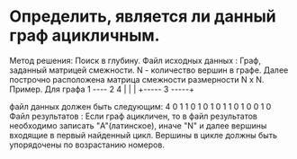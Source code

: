 # Определить, является ли данный граф ацикличным.

Метод решения: Поиск в глубину.
Файл исходных данных :
Граф, заданный матрицей смежности.
N - количество вершин в графе.
Далее построчно расположена матрица смежности размерности N x N.
Пример. Для графа
1 ---- 2      4
|      |      |
+----- 3 -----+

файл данных должен быть следующим:
4
0 1 1 0
1 0 1 0
1 1 0 1
0 0 1 0
Файл результатов :
Если граф ацикличен, то в файл результатов необходимо записать
"A"(латинское), иначе "N" и далее вершины входящие в первый найденный
цикл. Вершины в цикле должны быть упорядочены по возрастанию номеров.

